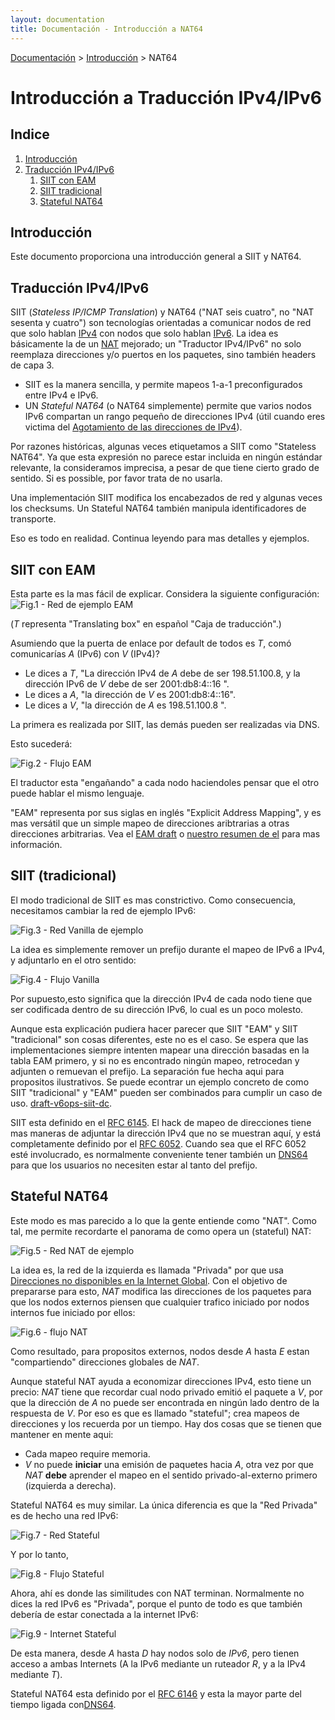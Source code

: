 ```yaml
---
layout: documentation
title: Documentación - Introducción a NAT64
---
```


[Documentación](esp-doc-index.html) > [Introducción](esp-doc-index.html#introduccion) > NAT64

# Introducción a Traducción IPv4/IPv6

## Indice

1. [Introducción](#introduccion)
2. [Traducción IPv4/IPv6](#traudccion-ipv4ipv6)
	1. [SIIT con EAM](#siit-con-eam)
    2. [SIIT tradicional](#siit-tradicional)
    3. [Stateful NAT64](#stateful-nat64)
    
## Introducción
 Este documento proporciona una introducción general a SIIT y NAT64.
 
## Traducción IPv4/IPv6
 
 SIIT (_Stateless IP/ICMP Translation_) y NAT64 ("NAT seis cuatro", no "NAT sesenta y cuatro") son tecnologías orientadas a comunicar nodos de red que solo hablan [IPv4](http://es.wikipedia.org/wiki/IPv4) con nodos que solo hablan [IPv6](http://es.wikipedia.org/wiki/IPv6).
 La idea es básicamente la de un [NAT](http://es.wikipedia.org/wiki/Traducci%C3%B3n_de_direcciones_de_red) mejorado; un "Traductor IPv4/IPv6" no solo reemplaza direcciones y/o puertos en los paquetes, sino también headers de capa 3.
 
 - SIIT es la manera sencilla, y permite mapeos 1-a-1 preconfigurados entre IPv4 e IPv6.
 - UN _Stateful NAT64_ (o NAT64 simplemente) permite que varios nodos IPv6 compartan un rango pequeño de direcciones IPv4 (útil cuando eres victima del [Agotamiento de las direcciones de IPv4](http://es.wikipedia.org/wiki/Agotamiento_de_las_direcciones_IPv4)).
 
 Por razones históricas, algunas veces etiquetamos a SIIT como "Stateless NAT64". Ya que esta expresión no parece estar incluida en ningún estándar relevante, la consideramos imprecisa, a pesar de que tiene cierto grado de sentido. Si es possible, por favor trata de no usarla.
 
Una implementación SIIT modifica los encabezados de red y algunas veces los checksums. Un Stateful NAT64 también manipula identificadores de transporte.

Eso es todo en realidad. Continua leyendo para mas detalles y ejemplos.

## SIIT con EAM

Esta parte es la mas fácil de explicar. Considera la siguiente configuración:
![Fig.1 - Red de ejemplo EAM](images/network/eam.svg)

(_T_ representa "Translating box" en español "Caja de traducción".)

Asumiendo que la puerta de enlace por default de todos es _T_, comó comunicarías _A_ (IPv6) con _V_ (IPv4)?

- Le dices a _T_, "La dirección IPv4 de _A_ debe de ser 198.51.100.8, y la dirección IPv6 de _V_ debe de ser 2001:db8:4::16 ".
- Le dices a _A_, "la dirección de _V_ es 2001:db8:4::16".
- Le dices a _V_, "la dirección de _A_ es 198.51.100.8 ".

La primera es realizada por SIIT, las demás pueden ser realizadas via DNS.

Esto sucederá:

![Fig.2 - Flujo EAM](images/flow/eam.svg)

El traductor esta "engañando" a cada nodo haciendoles pensar que el otro puede hablar el mismo lenguaje.

"EAM" representa por sus siglas en inglés "Explicit Address Mapping", y es mas versátil que un simple mapeo de direcciones aribtrarias a otras direcciones arbitrarias. Vea el [EAM draft](https://tools.ietf.org/html/draft-anderson-v6ops-siit-eam-02) o [nuestro resumen de el](esp-misc-eamt.html) para mas información.

## SIIT (tradicional)

El modo tradicional de SIIT es mas constrictivo. Como consecuencia, necesitamos cambiar la red de ejemplo IPv6:

![Fig.3 - Red Vanilla de ejemplo](images/network/vanilla.svg)

La idea es simplemente remover un prefijo durante el mapeo de IPv6 a IPv4, y adjuntarlo en el otro sentido:

![Fig.4 - Flujo Vanilla](images/flow/vanilla.svg)

Por supuesto,esto significa que la dirección IPv4 de cada nodo tiene que ser codificada dentro de su dirección IPv6, lo cual es un poco molesto.

Aunque esta explicación pudiera hacer parecer que  SIIT "EAM" y SIIT "tradicional" son cosas diferentes, este no es el caso. Se espera que las implementaciones siempre intenten mapear una dirección basadas en la tabla EAM primero, y si no es encontrado ningún mapeo, retrocedan y adjunten o remuevan el prefijo. La separación fue hecha aqui para propositos ilustrativos. Se puede econtrar un ejemplo concreto de como SIIT "tradicional" y "EAM" pueden ser combinados para cumplir un caso de uso. [draft-v6ops-siit-dc](http://tools.ietf.org/html/draft-ietf-v6ops-siit-dc-00).

SIIT esta definido en el [RFC 6145](http://tools.ietf.org/html/rfc6145). El hack de mapeo de direcciones tiene mas maneras de adjuntar la dirección IPv4 que no se muestran aquí, y está completamente definido por el [RFC 6052](http://tools.ietf.org/html/rfc6052). Cuando sea que el RFC 6052 esté involucrado, es normalmente conveniente tener también un [DNS64](esp-op-dns64.html) para que los usuarios no necesiten estar al tanto del prefijo.

## Stateful NAT64

Este modo es mas parecido a lo que la gente entiende como "NAT". Como tal, me permite recordarte el panorama de como opera un (stateful) NAT:

![Fig.5 - Red NAT de ejemplo](images/network/nat.svg)

La idea es, la red de la izquierda es llamada "Privada" por que usa [Direcciones no disponibles en la Internet Global](http://es.wikipedia.org/wiki/Red_privada). Con el objetivo de prepararse para esto, _NAT_ modifica las direcciones de los paquetes para que los nodos externos piensen que cualquier trafico iniciado por nodos internos fue iniciado por ellos:

![Fig.6 - flujo NAT](images/flow/nat.svg)

Como resultado, para propositos externos, nodos desde _A_ hasta _E_ estan "compartiendo" direcciones globales de _NAT_.

Aunque stateful NAT ayuda a economizar direcciones IPv4, esto tiene un precio: _NAT_ tiene que recordar cual nodo privado emitió el paquete a _V_, por que la dirección de _A_ no puede ser encontrada en ningún lado dentro de la respuesta de _V_. Por eso es que es  llamado "stateful"; crea mapeos de direcciones y los recuerda por un tiempo. Hay dos cosas que se tienen que mantener en mente aqui:

- Cada mapeo require memoria.
- _V_ no puede **iniciar** una emisión de paquetes hacia _A_, otra vez por que _NAT_ **debe** aprender el mapeo en el sentido  privado-al-externo primero (izquierda a derecha).

Stateful NAT64 es muy similar. La única diferencia es que la "Red Privada" es de hecho una red IPv6:

![Fig.7 - Red Stateful](images/network/stateful.svg)

Y por lo tanto,

![Fig.8 - Flujo Stateful](images/flow/stateful.svg)

Ahora, ahí es donde las similitudes con NAT terminan. Normalmente no dices la red IPv6 es "Privada", porque el punto de todo es que también debería de estar conectada a la internet IPv6:

![Fig.9 - Internet Stateful](images/network/full.svg)

De esta manera, desde _A_ hasta _D_ hay nodos solo de _IPv6_, pero tienen acceso a ambas Internets (A la IPv6 mediante un ruteador _R_, y a la IPv4 mediante _T_).

Stateful NAT64 esta definido por el [RFC 6146](http://tools.ietf.org/html/rfc6146) y esta la mayor parte del tiempo ligada con[DNS64](esp-op-dns64.html).


